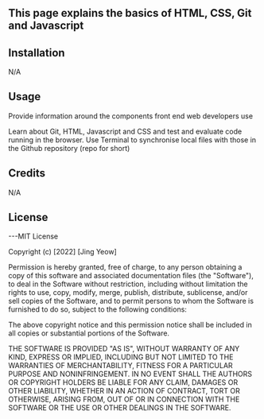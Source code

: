 # <Prework Study Guide Webpage>

## This page explains the basics of HTML, CSS, Git and Javascript

## Installation

N/A

## Usage

Provide information around the components front end web developers use

Learn about Git, HTML, Javascript and CSS and test and evaluate code running in the browser. Use Terminal to synchronise local files with those in the Github repository (repo for short)

## Credits

N/A

## License

---MIT License

Copyright (c) [2022] [Jing Yeow]

Permission is hereby granted, free of charge, to any person obtaining a copy
of this software and associated documentation files (the "Software"), to deal
in the Software without restriction, including without limitation the rights
to use, copy, modify, merge, publish, distribute, sublicense, and/or sell
copies of the Software, and to permit persons to whom the Software is
furnished to do so, subject to the following conditions:

The above copyright notice and this permission notice shall be included in all
copies or substantial portions of the Software.

THE SOFTWARE IS PROVIDED "AS IS", WITHOUT WARRANTY OF ANY KIND, EXPRESS OR
IMPLIED, INCLUDING BUT NOT LIMITED TO THE WARRANTIES OF MERCHANTABILITY,
FITNESS FOR A PARTICULAR PURPOSE AND NONINFRINGEMENT. IN NO EVENT SHALL THE
AUTHORS OR COPYRIGHT HOLDERS BE LIABLE FOR ANY CLAIM, DAMAGES OR OTHER
LIABILITY, WHETHER IN AN ACTION OF CONTRACT, TORT OR OTHERWISE, ARISING FROM,
OUT OF OR IN CONNECTION WITH THE SOFTWARE OR THE USE OR OTHER DEALINGS IN THE
SOFTWARE.